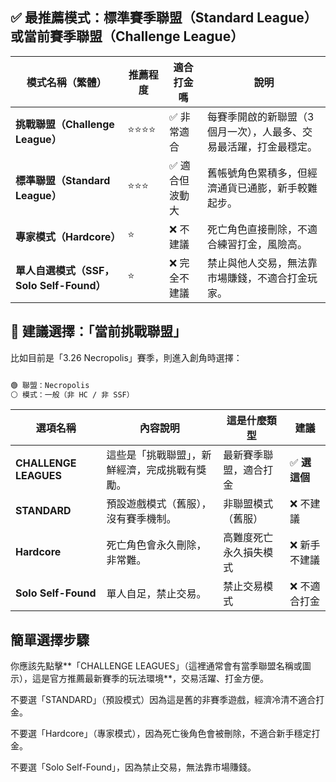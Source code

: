 ## ✅ 最推薦模式：標準賽季聯盟（Standard League）或當前賽季聯盟（Challenge League）

| 模式名稱（繁體）                         | 推薦程度 | 適合打金嗎     | 說明                                                              |
| ---------------------------------------- | -------- | -------------- | ----------------------------------------------------------------- |
| **挑戰聯盟（Challenge League）**         | ⭐⭐⭐⭐     | ✅ 非常適合     | 每賽季開啟的新聯盟（3個月一次），人最多、交易最活躍，打金最穩定。 |
| **標準聯盟（Standard League）**          | ⭐⭐⭐      | ✅ 適合但波動大 | 舊帳號角色累積多，但經濟通貨已通膨，新手較難起步。                |
| **專家模式（Hardcore）**                 | ⭐        | ❌ 不建議       | 死亡角色直接刪除，不適合練習打金，風險高。                        |
| **單人自選模式（SSF，Solo Self-Found）** | ⭐        | ❌ 完全不建議   | 禁止與他人交易，無法靠市場賺錢，不適合打金玩家。                  |


## 🎯 建議選擇：「當前挑戰聯盟」
比如目前是「3.26 Necropolis」賽季，則進入創角時選擇：

``` bash

🟢 聯盟：Necropolis  
⚪ 模式：一般（非 HC / 非 SSF）  

```


| 選項名稱              | 內容說明                                       | 這是什麼類型           | 建議         |
| --------------------- | ---------------------------------------------- | ---------------------- | ------------ |
| **CHALLENGE LEAGUES** | 這些是「挑戰聯盟」，新鮮經濟，完成挑戰有獎勵。 | 最新賽季聯盟，適合打金 | ✅ **選這個** |
| **STANDARD**          | 預設遊戲模式（舊服），沒有賽季機制。           | 非聯盟模式（舊服）     | ❌ 不建議     |
| **Hardcore**          | 死亡角色會永久刪除，非常難。                   | 高難度死亡永久損失模式 | ❌ 新手不建議 |
| **Solo Self-Found**   | 單人自足，禁止交易。                           | 禁止交易模式           | ❌ 不適合打金 |



## 簡單選擇步驟
你應該先點擊**「CHALLENGE LEAGUES」（這裡通常會有當季聯盟名稱或圖示），這是官方推薦最新賽季的玩法環境**，交易活躍、打金方便。

不要選「STANDARD」（預設模式）因為這是舊的非賽季遊戲，經濟冷清不適合打金。

不要選「Hardcore」（專家模式），因為死亡後角色會被刪除，不適合新手穩定打金。

不要選「Solo Self-Found」，因為禁止交易，無法靠市場賺錢。

